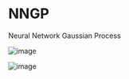 # NNGP
Neural Network Gaussian Process


![image](https://github.com/user-attachments/assets/4fe4f226-2fb7-48ba-b4e6-2186e0b3ec14)

![image](https://github.com/user-attachments/assets/6e609d7a-0718-4bb3-88d7-f6b43be59df1.gif)

